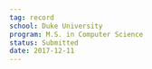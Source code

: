 ```yaml
---
tag: record
school: Duke University
program: M.S. in Computer Science
status: Submitted
date: 2017-12-11
---
```

